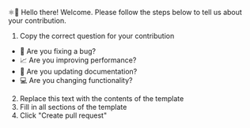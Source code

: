 ⚛👋 Hello there! Welcome. Please follow the steps below to tell us about your contribution.

1. Copy the correct question for your contribution
  - 🐛 Are you fixing a bug?
  - 📈 Are you improving performance? 
  - 📝 Are you updating documentation? 
  - 💻 Are you changing functionality?
2. Replace this text with the contents of the template
3. Fill in all sections of the template
4. Click "Create pull request"
